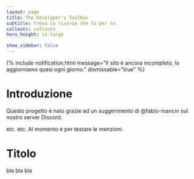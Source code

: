```yaml
---
layout: page
title: The Developer's Toolbox
subtitle: Trova la risorsa che fa per te.
callouts: callouts
hero_height: is-large

show_sidebar: false
---
```


{% include notification.html message="Il sito è ancora incompleto, lo aggiorniamo quasi ogni giorno." dismissable="true" %}

# Introduzione
Questo progetto è nato grazie ad un suggerimento di @fabio-mancin sul nostro server Discord.

etc. etc. Al momento è per testare le menzioni.

# Titolo
bla bla bla
